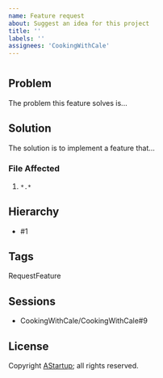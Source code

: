 ```yaml
---
name: Feature request
about: Suggest an idea for this project
title: ''
labels: ''
assignees: 'CookingWithCale'
---
```

#

## Problem

The problem this feature solves is...

## Solution

The solution is to implement a feature that...

### File Affected

1. `*.*`

## Hierarchy

* #1

## Tags

RequestFeature

## Sessions

* CookingWithCale/CookingWithCale#9

## License

Copyright [AStartup](https://astartup.net); all rights reserved.

